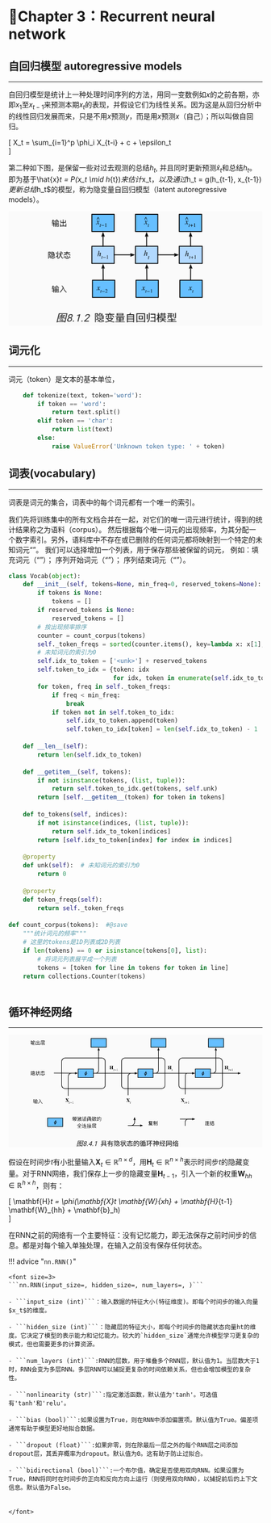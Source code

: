 # 🔗<B>Chapter 3：Recurrent neural network</B>
<script src="https://polyfill.io/v3/polyfill.min.js?features=es6"></script>
<script src="https://cdn.jsdelivr.net/npm/mathjax@3/es5/tex-chtml.js"></script>

## 自回归模型 autoregressive models
---

自回归模型是统计上一种处理时间序列的方法，用同一变数例如$x$的之前各期，亦即$x_1$至$x_{t-1}$来预测本期$x_t$的表现，并假设它们为线性关系。因为这是从回归分析中的线性回归发展而来，只是不用$x$预测$y$，而是用$x$预测$x$（自己）；所以叫做自回归。

\[
    X_t = \sum_{i=1}^p \phi_i X_{t-i} + c + \epsilon_t        
\]

第二种如下图，是保留一些对过去观测的总结$h_t$, 并且同时更新预测$\hat{x}_t$和总结$h_t$。即为基于\hat{x}_t = P(x_t \mid h_{t})$来估计$x_t$，以及通过$h_t = g(h_{t-1}, x_{t-1})$更新总结$h_t$的模型，称为隐变量自回归模型（latent autoregressive models）。

![](./d2l-img/ar1.png)



## 词元化
---

词元（token）是文本的基本单位，

```python
    def tokenize(text, token='word'):
        if token == 'word':
            return text.split()
        elif token == 'char':
            return list(text)
        else:
            raise ValueError('Unknown token type: ' + token)
```

## 词表(vocabulary)
---

词表是词元的集合，词表中的每个词元都有一个唯一的索引。

我们先将训练集中的所有文档合并在一起，对它们的唯一词元进行统计，得到的统计结果称之为语料（corpus）。 然后根据每个唯一词元的出现频率，为其分配一个数字索引。另外，语料库中不存在或已删除的任何词元都将映射到一个特定的未知词元“<unk>”。 我们可以选择增加一个列表，用于保存那些被保留的词元， 例如：填充词元（“<pad>”）； 序列开始词元（“<bos>”）； 序列结束词元（“<eos>”）。

```python
class Vocab(object):
    def __init__(self, tokens=None, min_freq=0, reserved_tokens=None):
        if tokens is None:
            tokens = []
        if reserved_tokens is None:
            reserved_tokens = []
        # 按出现频率排序
        counter = count_corpus(tokens)
        self._token_freqs = sorted(counter.items(), key=lambda x: x[1],reverse=True)
        # 未知词元的索引为0
        self.idx_to_token = ['<unk>'] + reserved_tokens
        self.token_to_idx = {token: idx
                             for idx, token in enumerate(self.idx_to_token)}
        for token, freq in self._token_freqs:
            if freq < min_freq:
                break
            if token not in self.token_to_idx:
                self.idx_to_token.append(token)
                self.token_to_idx[token] = len(self.idx_to_token) - 1

    def __len__(self):
        return len(self.idx_to_token)

    def __getitem__(self, tokens):
        if not isinstance(tokens, (list, tuple)):
            return self.token_to_idx.get(tokens, self.unk)
        return [self.__getitem__(token) for token in tokens]

    def to_tokens(self, indices):
        if not isinstance(indices, (list, tuple)):
            return self.idx_to_token[indices]
        return [self.idx_to_token[index] for index in indices]

    @property
    def unk(self):  # 未知词元的索引为0
        return 0

    @property
    def token_freqs(self):
        return self._token_freqs

def count_corpus(tokens):  #@save
    """统计词元的频率"""
    # 这里的tokens是1D列表或2D列表
    if len(tokens) == 0 or isinstance(tokens[0], list):
        # 将词元列表展平成一个列表
        tokens = [token for line in tokens for token in line]
    return collections.Counter(tokens)
                                      
```

## 循环神经网络
---

![](./d2l-img/recu.png)

假设在时间步$t$有小批量输入$\mathbf{X}_t \in \mathbb{R}^{n \times d}$，用$\mathbf{H}_t \in \mathbb{R}^{n \times h}$表示时间步$t$的隐藏变量。对于RNN网络，我们保存上一步的隐藏变量$\mathbf{H}_{t-1}$，引入一个新的权重$\mathbf{W}_{hh} \in \mathbb{R}^{h \times h}$，则有：

\[
    \mathbf{H}_t = \phi(\mathbf{X}_t \mathbf{W}_{xh} + \mathbf{H}_{t-1} \mathbf{W}_{hh}  + \mathbf{b}_h)    
\]

在RNN之前的网络有一个主要特征：没有记忆能力，即无法保存之前时间步的信息。都是对每个输入单独处理，在输入之前没有保存任何状态。



















!!! advice "```nn.RNN()```"

    <font size=3>
    ```nn.RNN(input_size=, hidden_size=, num_layers=, )``` 

    - ```input_size (int)```：输入数据的特征大小(特征维度)。即每个时间步的输入向量$x_t$的维度。

    - ```hidden_size (int)```：隐藏层的特征大小，即每个时间步的隐藏状态向量ht的维度。它决定了模型的表示能力和记忆能力。较大的`hidden_size`通常允许模型学习更复杂的模式，但也需要更多的计算资源。

    - ```num_layers (int)```:RNN的层数，用于堆叠多个RNN层，默认值为1。当层数大于1时，RNN会变为多层RNN。多层RNN可以捕捉更复杂的时间依赖关系，但也会增加模型的复杂性。

    - ```nonlinearity (str)```:指定激活函数，默认值为'tanh'。可选值有'tanh'和'relu'。
    
    - ```bias (bool)```:如果设置为True，则在RNN中添加偏置项。默认值为True。偏差项通常有助于模型更好地拟合数据。

    - ```dropout (float)```:如果非零，则在除最后一层之外的每个RNN层之间添加dropout层，其丢弃概率为dropout。默认值为0。这有助于防止过拟合。
    
    - ```bidirectional (bool)```:一个布尔值，确定是否使用双向RNN。如果设置为True，RNN将同时在时间步的正向和反向方向上运行（则使用双向RNN），以捕捉前后的上下文信息。默认值为False。


    </font>
